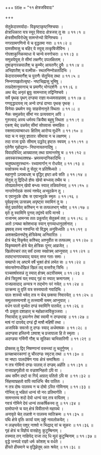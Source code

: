 +++
title = "११ क्षेत्रजविवादः"

+++

सेतुकेदारमर्यादा- विकृष्टाकृष्टनिश्चयाः ।  
क्षेत्राधिकारा यत्र स्युर् विवादः क्षेत्रजस् तु सः ॥ ११।१ ॥  
क्षेत्रसीमाविरोधेषु सामन्तेभ्यो विनिश्चयः ।  
नगरग्रामगणिनो ये च वृद्धतमा नराः ॥ ११।२ ॥  
ग्रामसीमासु च बहिर् ये स्युस् तत्कृषिजीविनः ।  
गोपशाकुनिकव्याधा ये चान्ये वनगोचराः ॥ ११।३ ॥  
समुन्नयेयुस् ते सीमां लक्षणैर् उपलक्षिताम् ।  
तुषाङ्गारकपालैश् च कुम्भैर् आयतनैर् द्रुमैः ॥ ११।४ ॥  
अभिज्ञातैश् च वल्मीक- स्थलनिम्नोन्नतादिभिः ।  
केदाराराममार्गैश् च पुराणैः सेतुभिस् तथा ॥ ११।५ ॥  
निम्नगापहृतोत्सृष्ट- नष्टचिह्नासु भूमिषु ।  
तत्प्रदेशानुमानाच् च प्रमाणैर् भोगदर्शनैः ॥ ११।६ ॥  
अथ चेद् अनृतं ब्रूयुः सामन्तास् तद्विनिश्चये ।  
सर्वे पृथक् पृथग् दण्ड्या राज्ञा मध्यमसाहसम् ॥ ११।७ ॥  
गणवृद्धादयस् त्व् अन्ये दण्डं दाप्याः पृथक् पृथक् ।  
विनेयाः प्रथमेन स्युः साहसेनानृते स्थिताः ॥ ११।८ ॥  
नैकः समुन्नयेत् सीमां नरः प्रत्ययवान् अपि ।  
गुरुत्वाद् अस्य धर्मस्य क्रियैषा बहुषु स्थिता ॥ ११।९ ॥  
एकश् चेद् उन्नयेत् सीमां सोपवासः समाहितः ।  
रक्तमाल्याम्बरधरः क्षितिम् आरोप्य मूर्धनि ॥ ११।१० ॥  
यदा च न स्युर् ज्ञातारः सीमाया न च लक्षणम् ।  
तदा राजा द्वयोः सीमाम् उद्धरेद् इष्टतः स्वयम् ॥ ११।११ ॥  
एतेनैव गृहोद्यान- निपानायतनादिषु ।  
विवादविधिर् आख्यातस् तथा ग्रामान्तरेषु च ॥ ११।१२ ॥  
अवस्करस्थलश्वभ्र- भ्रमस्यन्दनिकादिभिः ।  
चतुष्पथसुरस्थान- रथ्यामार्गान् न रोधयेत् ॥ ११।१३ ॥  
परक्षेत्रस्य मध्ये तु सेतुर् न प्रतिषिध्यते ।  
महागुणो ऽल्पबाधश् च वृद्धिर् इष्टा क्षये सति ॥ ११।१४ ॥  
सेतुस् तु द्विदिधो ज्ञेयः खेयो बन्ध्यस् तथैव च ।  
तोयप्रवर्तनान् खेयो बन्ध्यः स्यात् तन्निवर्तनात् ॥ ११।१५ ॥  
नान्तरेणोदकं सस्यं नश्येद् अभ्युदकेन तु ।  
य एवानुदके दोषः स एवाभ्युदके स्मृतः ॥ ११।१६ ॥  
पूर्वप्रवृत्तम् उत्सन्नम् अपृष्ट्वा स्वामिनं तु यः ।  
सेतुं प्रवर्तयेत् कश्चिन् न स तत्फलभाग् भवेत् ॥ ११।१७ ॥  
मृते तु स्वामिनि पुनस् तद्वंश्ये वापि मानवे ।  
राजानम् आमन्त्र्य ततः प्रकुर्यात् सेतुकर्म तत् ॥ ११।१८ ॥  
अतो ऽन्यथा क्लेशभाक् स्यान् मृगव्याधानुदर्शनात् ।  
इषवस् तस्य नश्यन्ति यो विद्धम् अनुविध्यति ॥ ११।१९ ॥  
अशक्तप्रेतनष्टेषु क्षेत्रिकेष्व् अनिवारितः ।  
क्षेत्रं चेद् विकृषेत् कश्चिद् अश्नुवीत स तत्फलम् ॥ ११।२० ॥  
विकृष्यमाणे क्षेत्रे चेत् क्षेत्रिकः पुनर् आव्रजेत् ।  
खिलोपचारं तत् सर्वं दत्त्वा स्वक्षेत्रम् आप्नुयात् ॥ ११।२१ ॥  
तदष्टभागापचयाद् यावत् सप्त गताः समाः ।  
सम्प्राप्ते त्व् अष्टमे वर्षे भुक्तं क्षेत्रं लभेत सः ॥ ११।२२ ॥  
संवत्सरेणार्धखिलं खिलं तद् वत्सरैस् त्रिभिः ।  
पञ्चवर्षावसन्नं तु स्यात् क्षेत्रम् अटवीसमम् ॥ ११।२३ ॥  
क्षेत्रं त्रिपुरुषं यत् स्याद् गृहं वा स्यात् क्रमागतम् ।  
राजप्रसादाद् अन्यत्र न तद्भोगः परं नयेत् ॥ ११।२४ ॥  
उत्क्रम्य तु वृतिं यत्र सस्यघातो गवादिभिः ।  
पालः शास्यो भवेत् तत्र न चेच् छक्त्या निवारयेत् ॥ ११।२५ ॥  
समूलसस्यनाशे तु तत्स्वामी समम् आप्नुयात् ।  
वधेन पालो मुच्येत दण्डं स्वामिनि पातयेत् ॥ ११।२६ ॥  
गौः प्रसूता दशाहात् च महोक्षाजाविकुञ्जराः ।  
निवार्यास् तु प्रयत्नेन तेषां स्वामी न दण्डभाक् ॥ ११।२७ ॥  
माषं गां दापयेद् दण्डं द्वौ माषौ महिषीं तथा ।  
अजाविके सवत्से तु दण्डः स्याद् अर्धमाषकः ॥ ११।२८ ॥  
अदण्ड्या हस्तिनो ऽश्वाश् च प्रजापाला हि ते स्मृताः ।  
अदण्ड्या गर्भिणी गौश् च सूतिका चाभिसारिणी ॥ ११।२९ ॥

प्रोक्तस् तु द्विर् निषण्णानां वसन्त्यां तु चतुर्गुणम् ।  
प्रत्यक्षचारकाणां तु चौरदण्डः स्मृटस् तथा ॥ ११।३० ॥  
या नष्टाः पालदोषेण गावः क्षेत्रं समाश्रिताः ।  
न तत्र गोमिनो दण्डः पालस् तं दण्डम् अर्हति ॥ ११।३१ ॥  
राजग्राहगृहीतो वा वज्राशनिहतो ऽपि वा ।  
अथ सर्पेण दष्टो वा गिर्य् अग्रात् पतितो ऽपि वा ॥ ११।३२ ॥  
सिंहव्याघ्रहतो वापि व्याधिभिः चैव पातितः ।  
न तत्र दोषः पालस्य न च दोषो ऽस्ति गोमिनाम् ॥ ११।३३ ॥  
गोभिस् तु भक्षितं धान्यं यो नरः प्रतिमार्गति ।  
सामन्तस्य शदो देयो धान्यं यत् तत्र वापितम् ।  
गवत्रं गोमिने देयं धान्यं तत्कर्षिकस्य तु ॥ ११।३४ ॥  
ग्रामोपान्ते च यत् क्षेत्रं विवीतान्ते महापथे ।  
अनावृते चेत् तन्नाशे न पालस्य व्यतिक्रमः ॥ ११।३५ ॥  
पथि क्षेत्रे वृतिः कार्या याम् उष्ट्रो नावलोकयेत् ।  
न लङ्घयेत् पशुर् नाश्वो न भिद्याद् यां च सूकरः ॥ ११।३६ ॥  
गृहं क्षेत्रं च विज्ञेयं वासहेतुः कुटुम्बिनाम् ।  
तस्मात् तन् नाक्षिपेद् राजा तद् धि मूलं कुटुम्बिनाम् ॥ ११।३७ ॥  
वृद्धे जनपदे राज्ञो धर्मः कोशश् च वर्धते ।  
हीयते हीयमाने च वृद्धिहेतुम् अतः श्रयेत् ॥ ११।३८ ॥
